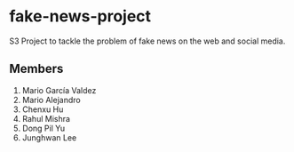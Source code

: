 # fake-news-project
S3 Project to tackle the problem of fake news on the web and social media.

## Members
1. Mario García Valdez
2. Mario Alejandro
3. Chenxu Hu
4. Rahul Mishra
5. Dong Pil Yu
6. Junghwan Lee
